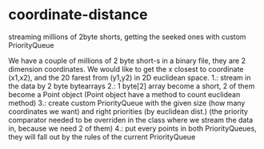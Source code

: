 # coordinate-distance
streaming millions of 2byte shorts, getting the seeked ones with custom PriorityQueue

We have a couple of millions of 2 byte short-s in a binary file, they are 2 dimension coordinates. We would like to
get the x closest to coordinate (x1,x2), and the 20 farest from (y1,y2) in 2D euclidean space.
1.: stream in the data by 2 byte bytearrays
2.: 1 byte[2] array become a short, 2 of them become a Point object
(Point object have a method to count euclidean method)
3.: create custom PriorityQueue with the given size (how many coordinates we want) and right priorities (by euclidean dist.)
(the priority comparator needed to be overriden in the class where we stream the data in, because we need 2 of them)
4.: put every points in both PriorityQueues, they will fall out by the rules of the current PriorityQueue
